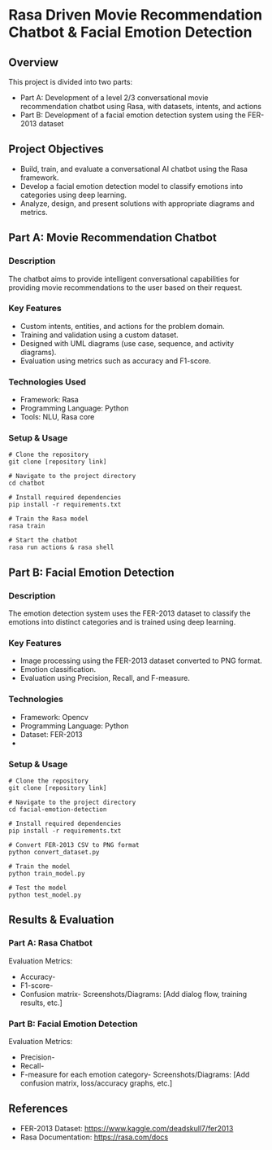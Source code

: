 # **Rasa Driven Movie Recommendation Chatbot & Facial Emotion Detection**

## Overview
This project is divided into two parts:
- Part A: Development of a level 2/3 conversational movie recommendation chatbot using Rasa, with datasets, intents, and actions
- Part B: Development of a facial emotion detection system using the FER-2013 dataset

## Project Objectives
- Build, train, and evaluate a conversational AI chatbot using the Rasa framework.
- Develop a facial emotion detection model to classify emotions into categories using deep learning.
- Analyze, design, and present solutions with appropriate diagrams and metrics.

## Part A: Movie Recommendation Chatbot
### Description
The chatbot aims to provide intelligent conversational capabilities for providing movie recommendations to the user based on their request.
### Key Features
- Custom intents, entities, and actions for the problem domain.
- Training and validation using a custom dataset.
- Designed with UML diagrams (use case, sequence, and activity diagrams).
- Evaluation using metrics such as accuracy and F1-score.
### Technologies Used
- Framework: Rasa
- Programming Language: Python
- Tools: NLU, Rasa core
### Setup & Usage
```
# Clone the repository
git clone [repository link]

# Navigate to the project directory
cd chatbot

# Install required dependencies
pip install -r requirements.txt

# Train the Rasa model
rasa train

# Start the chatbot
rasa run actions & rasa shell
``` 

## Part B: Facial Emotion Detection
### Description
The emotion detection system uses the FER-2013 dataset to classify the emotions into distinct categories and is trained using deep learning.
### Key Features
- Image processing using the FER-2013 dataset converted to PNG format.
- Emotion classification.
- Evaluation using Precision, Recall, and F-measure.
### Technologies 
- Framework: Opencv
- Programming Language: Python
- Dataset: FER-2013
- 
### Setup & Usage
```
# Clone the repository
git clone [repository link]

# Navigate to the project directory
cd facial-emotion-detection

# Install required dependencies
pip install -r requirements.txt

# Convert FER-2013 CSV to PNG format
python convert_dataset.py

# Train the model
python train_model.py

# Test the model
python test_model.py
```

## Results & Evaluation
### Part A: Rasa Chatbot
Evaluation Metrics: 
- Accuracy- 
- F1-score- 
- Confusion matrix-
Screenshots/Diagrams: [Add dialog flow, training results, etc.]
### Part B: Facial Emotion Detection
Evaluation Metrics: 
- Precision- 
- Recall- 
- F-measure for each emotion category-
Screenshots/Diagrams: [Add confusion matrix, loss/accuracy graphs, etc.]

## References
- FER-2013 Dataset: https://www.kaggle.com/deadskull7/fer2013
- Rasa Documentation: https://rasa.com/docs
